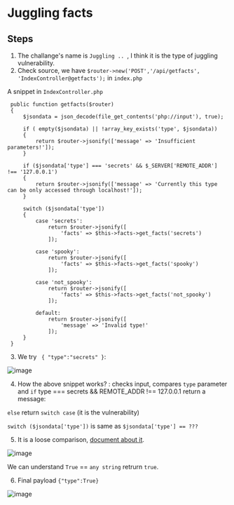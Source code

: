 # Juggling facts
## Steps

1. The challange's name is `Juggling .. `, I think it is the type of juggling vulnerability.
2. Check source, we have `$router->new('POST','/api/getfacts', 'IndexController@getfacts');` in `index.php`

A snippet in `IndexController.php`
```
 public function getfacts($router)
 {
     $jsondata = json_decode(file_get_contents('php://input'), true);

     if ( empty($jsondata) || !array_key_exists('type', $jsondata))
     {
         return $router->jsonify(['message' => 'Insufficient parameters!']);
     }

     if ($jsondata['type'] === 'secrets' && $_SERVER['REMOTE_ADDR'] !== '127.0.0.1')
     {
         return $router->jsonify(['message' => 'Currently this type can be only accessed through localhost!']);
     }

     switch ($jsondata['type'])
     {
         case 'secrets':
             return $router->jsonify([
                 'facts' => $this->facts->get_facts('secrets')
             ]);

         case 'spooky':
             return $router->jsonify([
                 'facts' => $this->facts->get_facts('spooky')
             ]);
         
         case 'not_spooky':
             return $router->jsonify([
                 'facts' => $this->facts->get_facts('not_spooky')
             ]);
         
         default:
             return $router->jsonify([
                 'message' => 'Invalid type!'
             ]);
     }
 }
```
3. We try ` { "type":"secrets" }`:

![image](https://github.com/0jamaKig86/Hack-The-Box.ojmk/assets/95555712/e620a032-f450-48c6-994c-e5c97c275b3c)


4. How the above snippet works? : checks input, compares `type` parameter and `if` type === secrets && REMOTE_ADDR !== 127.0.0.1 return a message:

`else` return `switch case` (it is the vulnerability)

`switch ($jsondata['type'])`  is same as  `$jsondata['type'] == ???`

5. It is a loose comparison, [document about it](https://www.php.net/manual/en/types.comparisons.php).

![image](https://github.com/0jamaKig86/Hack-The-Box.ojmk/assets/95555712/f8afa4a9-233c-4c29-9947-2efa9188308e)


We can understand `True` == `any string` retrurn `true`.

6. Final payload `{"type":True}`

![image](https://github.com/0jamaKig86/Hack-The-Box.ojmk/assets/95555712/8c746e90-fdcb-42bf-ad54-5a1c9b6e8b04)

